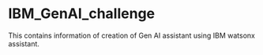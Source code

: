 # IBM_GenAI_challenge
This contains information of creation of Gen AI assistant using IBM watsonx assistant.
